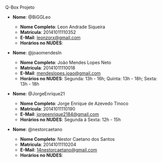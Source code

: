 Q-Box Projeto

- **Nome**: @BiGGLeo
    - **Nome Completo**: Leon Andrade Siqueira
    - **Matrícula**: 20141011110352
    - **E-Mail**: leonzorx@gmail.com
    - **Horários no NUDES**: 

- **Nome**: @joaomendesln
    - **Nome Completo**: João Mendes Lopes Neto
    - **Matrícula**: 20141011110018
    - **E-Mail**: mendeslopes.joao@gmail.com
    - **Horários no NUDES**: Segunda: 13h - 16h; Quinta: 13h - 18h; Sexta: 13h - 18h

- **Nome**: @JorgeEnrique21
    - **Nome Completo**: Jorge Enrique de Azevedo Tinoco
    - **Matrícula**: 20141011110190
    - **E-Mail**: jorgeenrique2184@gmail.com
    - **Horários no NUDES**: Segunda à Sexta: 12h - 15h

- **Nome**: @nestorcaetano
    - **Nome Completo**: Nestor Caetano dos Santos
    - **Matrícula**: 20141011110204
    - **E-Mail**: 14nestorcaetano@gmail.com
    - **Horários no NUDES**:

